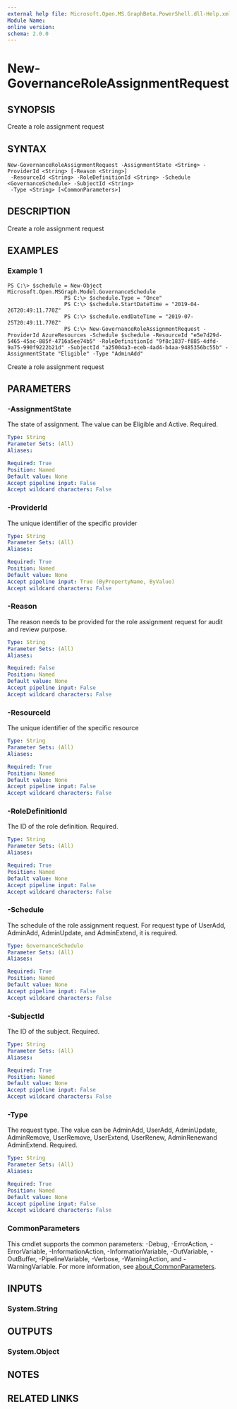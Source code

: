 ```yaml
---
external help file: Microsoft.Open.MS.GraphBeta.PowerShell.dll-Help.xml
Module Name:
online version:
schema: 2.0.0
---
```


# New-GovernanceRoleAssignmentRequest

## SYNOPSIS
Create a role assignment request

## SYNTAX

```
New-GovernanceRoleAssignmentRequest -AssignmentState <String> -ProviderId <String> [-Reason <String>]
 -ResourceId <String> -RoleDefinitionId <String> -Schedule <GovernanceSchedule> -SubjectId <String>
 -Type <String> [<CommonParameters>]
```

## DESCRIPTION
Create a role assignment request

## EXAMPLES

### Example 1
```
PS C:\> $schedule = New-Object Microsoft.Open.MSGraph.Model.GovernanceSchedule
				  PS C:\> $schedule.Type = "Once"
				  PS C:\> $schedule.StartDateTime = "2019-04-26T20:49:11.770Z"
				  PS C:\> $schedule.endDateTime = "2019-07-25T20:49:11.770Z"
				  PS C:\> New-GovernanceRoleAssignmentRequest -ProviderId AzureResources -Schedule $schedule -ResourceId "e5e7d29d-5465-45ac-885f-4716a5ee74b5" -RoleDefinitionId "9f8c1837-f885-4dfd-9a75-990f9222b21d" -SubjectId "a25004a3-eceb-4ad4-b4aa-9485356bc55b" -AssignmentState "Eligible" -Type "AdminAdd"
```

Create a role assignment request

## PARAMETERS

### -AssignmentState
The state of assignment.
The value can be Eligible and Active.
Required.

```yaml
Type: String
Parameter Sets: (All)
Aliases:

Required: True
Position: Named
Default value: None
Accept pipeline input: False
Accept wildcard characters: False
```

### -ProviderId
The unique identifier of the specific provider

```yaml
Type: String
Parameter Sets: (All)
Aliases:

Required: True
Position: Named
Default value: None
Accept pipeline input: True (ByPropertyName, ByValue)
Accept wildcard characters: False
```

### -Reason
The reason needs to be provided for the role assignment request for audit and review purpose.

```yaml
Type: String
Parameter Sets: (All)
Aliases:

Required: False
Position: Named
Default value: None
Accept pipeline input: False
Accept wildcard characters: False
```

### -ResourceId
The unique identifier of the specific resource

```yaml
Type: String
Parameter Sets: (All)
Aliases:

Required: True
Position: Named
Default value: None
Accept pipeline input: False
Accept wildcard characters: False
```

### -RoleDefinitionId
The ID of the role definition.
Required.

```yaml
Type: String
Parameter Sets: (All)
Aliases:

Required: True
Position: Named
Default value: None
Accept pipeline input: False
Accept wildcard characters: False
```

### -Schedule
The schedule of the role assignment request.
For request type of UserAdd, AdminAdd, AdminUpdate, and AdminExtend, it is required.

```yaml
Type: GovernanceSchedule
Parameter Sets: (All)
Aliases:

Required: True
Position: Named
Default value: None
Accept pipeline input: False
Accept wildcard characters: False
```

### -SubjectId
The ID of the subject.
Required.

```yaml
Type: String
Parameter Sets: (All)
Aliases:

Required: True
Position: Named
Default value: None
Accept pipeline input: False
Accept wildcard characters: False
```

### -Type
The request type.
The value can be AdminAdd, UserAdd, AdminUpdate, AdminRemove, UserRemove, UserExtend, UserRenew, AdminRenewand AdminExtend.
Required.

```yaml
Type: String
Parameter Sets: (All)
Aliases:

Required: True
Position: Named
Default value: None
Accept pipeline input: False
Accept wildcard characters: False
```

### CommonParameters
This cmdlet supports the common parameters: -Debug, -ErrorAction, -ErrorVariable, -InformationAction, -InformationVariable, -OutVariable, -OutBuffer, -PipelineVariable, -Verbose, -WarningAction, and -WarningVariable. For more information, see [about_CommonParameters](http://go.microsoft.com/fwlink/?LinkID=113216).

## INPUTS

### System.String
## OUTPUTS

### System.Object
## NOTES

## RELATED LINKS
